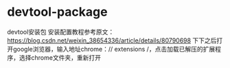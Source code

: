 # devtool-package
devtool安装包
安装配置教程参考原文：https://blog.csdn.net/weixin_38654336/article/details/80790698
下下之后打开google浏览器，输入地址chrome：// extensions /，点击加载已解压的扩展程序，选择chrome文件夹，重新打开
